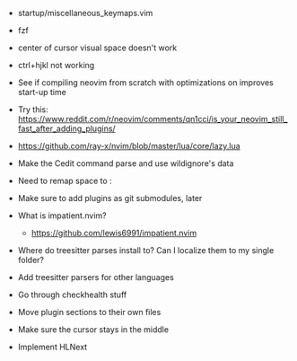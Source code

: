 - startup/miscellaneous_keymaps.vim 
- fzf
- center of cursor
visual space doesn't work
- ctrl+hjkl not working



- See if compiling neovim from scratch with optimizations on improves start-up time
 - Try this: https://www.reddit.com/r/neovim/comments/qn1cci/is_your_neovim_still_fast_after_adding_plugins/
 - https://github.com/ray-x/nvim/blob/master/lua/core/lazy.lua



- Make the Cedit command parse and use wildignore's data
- Need to remap space to :
- Make sure to add plugins as git submodules, later
- What is impatient.nvim?
    - https://github.com/lewis6991/impatient.nvim

- Where do treesitter parses install to? Can I localize them to my single folder?
- Add treesitter parsers for other languages
- Go through checkhealth stuff
- Move plugin sections to their own files

- Make sure the cursor stays in the middle
- Implement HLNext
